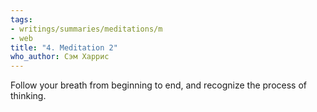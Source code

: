 ```yaml
---
tags:
- writings/summaries/meditations/m
- web
title: "4. Meditation 2"
who_author: Сэм Харрис
---
```


Follow your breath from beginning to end, and recognize the process of thinking.